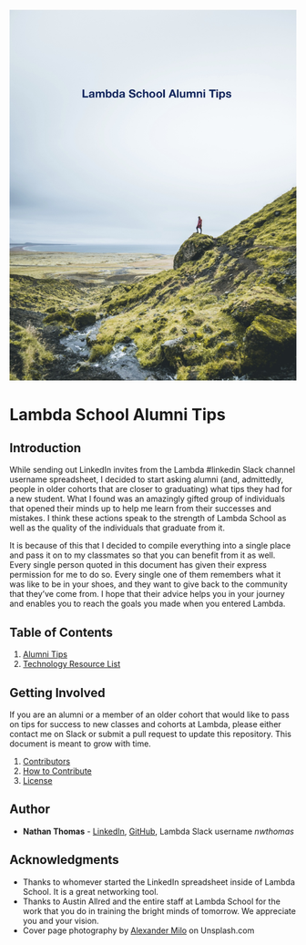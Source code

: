 ![Lambda Alumni Tips Cover Page](./images/alumni-tips-cover-page.jpg)

# Lambda School Alumni Tips

## Introduction

While sending out LinkedIn invites from the Lambda #linkedin Slack channel username spreadsheet, I decided to start asking alumni (and, admittedly, people in older cohorts that are closer to graduating) what tips they had for a new student. What I found was an amazingly gifted group of individuals that opened their minds up to help me learn from their successes and mistakes. I think these actions speak to the strength of Lambda School as well as the quality of the individuals that graduate from it.

It is because of this that I decided to compile everything into a single place and pass it on to my classmates so that you can benefit from it as well. Every single person quoted in this document has given their express permission for me to do so. Every single one of them remembers what it was like to be in your shoes, and they want to give back to the community that they’ve come from. I hope that their advice helps you in your journey and enables you to reach the goals you made when you entered Lambda.

## Table of Contents

1. [Alumni Tips](./tips/alumni-tips.md)
2. [Technology Resource List](./tips/technology.md)

## Getting Involved

If you are an alumni or a member of an older cohort that would like to pass on tips for success to new classes and cohorts at Lambda, please either contact me on Slack or submit a pull request to update this repository. This document is meant to grow with time.

1. [Contributors](CONTRIBUTORS.md)
2. [How to Contribute](CONTRIBUTING.md)
3. [License](LICENSE)

## Author

- **Nathan Thomas** - [LinkedIn](https://www.linkedin.com/in/nathan-thomas-644b3339/), [GitHub](https://github.com/nwthomas), Lambda Slack username _nwthomas_

## Acknowledgments

- Thanks to whomever started the LinkedIn spreadsheet inside of Lambda School. It is a great networking tool.
- Thanks to Austin Allred and the entire staff at Lambda School for the work that you do in training the bright minds of tomorrow. We appreciate you and your vision.
- Cover page photography by [Alexander Milo](https://unsplash.com/photos/5g5MLKq-QxM) on Unsplash.com
